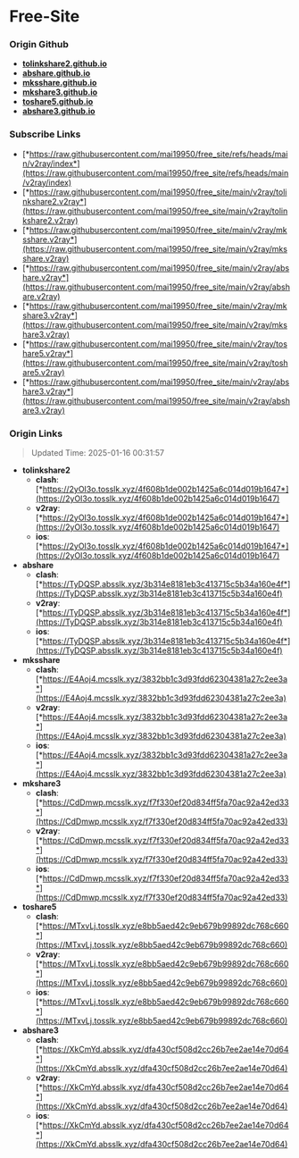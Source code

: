 # Free-Site

### Origin Github

- [**tolinkshare2.github.io**](https://github.com/tolinkshare2/tolinkshare2.github.io)
- [**abshare.github.io**](https://github.com/abshare/abshare.github.io)
- [**mksshare.github.io**](https://github.com/mksshare/mksshare.github.io)
- [**mkshare3.github.io**](https://github.com/mkshare3/mkshare3.github.io)
- [**toshare5.github.io**](https://github.com/toshare5/toshare5.github.io)
- [**abshare3.github.io**](https://github.com/abshare3/abshare3.github.io)

### Subscribe Links

- [*https://raw.githubusercontent.com/mai19950/free_site/refs/heads/main/v2ray/index*](https://raw.githubusercontent.com/mai19950/free_site/refs/heads/main/v2ray/index)
- [*https://raw.githubusercontent.com/mai19950/free_site/main/v2ray/tolinkshare2.v2ray*](https://raw.githubusercontent.com/mai19950/free_site/main/v2ray/tolinkshare2.v2ray)
- [*https://raw.githubusercontent.com/mai19950/free_site/main/v2ray/mksshare.v2ray*](https://raw.githubusercontent.com/mai19950/free_site/main/v2ray/mksshare.v2ray)
- [*https://raw.githubusercontent.com/mai19950/free_site/main/v2ray/abshare.v2ray*](https://raw.githubusercontent.com/mai19950/free_site/main/v2ray/abshare.v2ray)
- [*https://raw.githubusercontent.com/mai19950/free_site/main/v2ray/mkshare3.v2ray*](https://raw.githubusercontent.com/mai19950/free_site/main/v2ray/mkshare3.v2ray)
- [*https://raw.githubusercontent.com/mai19950/free_site/main/v2ray/toshare5.v2ray*](https://raw.githubusercontent.com/mai19950/free_site/main/v2ray/toshare5.v2ray)
- [*https://raw.githubusercontent.com/mai19950/free_site/main/v2ray/abshare3.v2ray*](https://raw.githubusercontent.com/mai19950/free_site/main/v2ray/abshare3.v2ray)

### Origin Links

> Updated Time: 2025-01-16 00:31:57

- **tolinkshare2**
  - **clash**: [*https://2yOI3o.tosslk.xyz/4f608b1de002b1425a6c014d019b1647*](https://2yOI3o.tosslk.xyz/4f608b1de002b1425a6c014d019b1647)
  - **v2ray**: [*https://2yOI3o.tosslk.xyz/4f608b1de002b1425a6c014d019b1647*](https://2yOI3o.tosslk.xyz/4f608b1de002b1425a6c014d019b1647)
  - **ios**: [*https://2yOI3o.tosslk.xyz/4f608b1de002b1425a6c014d019b1647*](https://2yOI3o.tosslk.xyz/4f608b1de002b1425a6c014d019b1647)
- **abshare**
  - **clash**: [*https://TyDQSP.absslk.xyz/3b314e8181eb3c413715c5b34a160e4f*](https://TyDQSP.absslk.xyz/3b314e8181eb3c413715c5b34a160e4f)
  - **v2ray**: [*https://TyDQSP.absslk.xyz/3b314e8181eb3c413715c5b34a160e4f*](https://TyDQSP.absslk.xyz/3b314e8181eb3c413715c5b34a160e4f)
  - **ios**: [*https://TyDQSP.absslk.xyz/3b314e8181eb3c413715c5b34a160e4f*](https://TyDQSP.absslk.xyz/3b314e8181eb3c413715c5b34a160e4f)
- **mksshare**
  - **clash**: [*https://E4Aoj4.mcsslk.xyz/3832bb1c3d93fdd62304381a27c2ee3a*](https://E4Aoj4.mcsslk.xyz/3832bb1c3d93fdd62304381a27c2ee3a)
  - **v2ray**: [*https://E4Aoj4.mcsslk.xyz/3832bb1c3d93fdd62304381a27c2ee3a*](https://E4Aoj4.mcsslk.xyz/3832bb1c3d93fdd62304381a27c2ee3a)
  - **ios**: [*https://E4Aoj4.mcsslk.xyz/3832bb1c3d93fdd62304381a27c2ee3a*](https://E4Aoj4.mcsslk.xyz/3832bb1c3d93fdd62304381a27c2ee3a)
- **mkshare3**
  - **clash**: [*https://CdDmwp.mcsslk.xyz/f7f330ef20d834ff5fa70ac92a42ed33*](https://CdDmwp.mcsslk.xyz/f7f330ef20d834ff5fa70ac92a42ed33)
  - **v2ray**: [*https://CdDmwp.mcsslk.xyz/f7f330ef20d834ff5fa70ac92a42ed33*](https://CdDmwp.mcsslk.xyz/f7f330ef20d834ff5fa70ac92a42ed33)
  - **ios**: [*https://CdDmwp.mcsslk.xyz/f7f330ef20d834ff5fa70ac92a42ed33*](https://CdDmwp.mcsslk.xyz/f7f330ef20d834ff5fa70ac92a42ed33)
- **toshare5**
  - **clash**: [*https://MTxvLj.tosslk.xyz/e8bb5aed42c9eb679b99892dc768c660*](https://MTxvLj.tosslk.xyz/e8bb5aed42c9eb679b99892dc768c660)
  - **v2ray**: [*https://MTxvLj.tosslk.xyz/e8bb5aed42c9eb679b99892dc768c660*](https://MTxvLj.tosslk.xyz/e8bb5aed42c9eb679b99892dc768c660)
  - **ios**: [*https://MTxvLj.tosslk.xyz/e8bb5aed42c9eb679b99892dc768c660*](https://MTxvLj.tosslk.xyz/e8bb5aed42c9eb679b99892dc768c660)
- **abshare3**
  - **clash**: [*https://XkCmYd.absslk.xyz/dfa430cf508d2cc26b7ee2ae14e70d64*](https://XkCmYd.absslk.xyz/dfa430cf508d2cc26b7ee2ae14e70d64)
  - **v2ray**: [*https://XkCmYd.absslk.xyz/dfa430cf508d2cc26b7ee2ae14e70d64*](https://XkCmYd.absslk.xyz/dfa430cf508d2cc26b7ee2ae14e70d64)
  - **ios**: [*https://XkCmYd.absslk.xyz/dfa430cf508d2cc26b7ee2ae14e70d64*](https://XkCmYd.absslk.xyz/dfa430cf508d2cc26b7ee2ae14e70d64)
